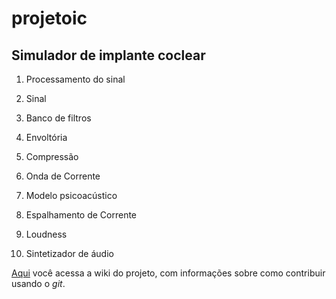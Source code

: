 # projetoic
## Simulador de implante coclear

1. Processamento do sinal
  1. Sinal
  1. Banco de filtros
  1. Envoltória
  1. Compressão
  1. Onda de Corrente

1. Modelo psicoacústico
  1. Espalhamento de Corrente
  1. Loudness
  1. Sintetizador de áudio

[Aqui](https://github.com/rafatili/projetoic/wiki/ProjetoIC) você acessa a wiki do projeto, com informações sobre como contribuir usando o *git*.
